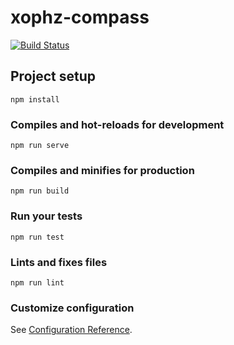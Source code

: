 # xophz-compass
[![Build Status](https://travis-ci.com/XenGenie/Xophz-COMPASS.svg?branch=master)](https://travis-ci.com/XenGenie/Xophz-COMPASS)

## Project setup
```
npm install
```

### Compiles and hot-reloads for development
```
npm run serve
```

### Compiles and minifies for production
```
npm run build
```

### Run your tests
```
npm run test
```

### Lints and fixes files
```
npm run lint
```

### Customize configuration
See [Configuration Reference](https://cli.vuejs.org/config/).
